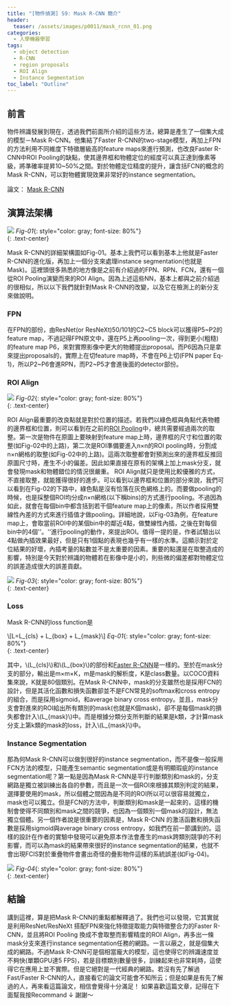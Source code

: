 ```yaml
---
title: "[物件偵測] S9: Mask R-CNN 簡介"
header:
  teaser: /assets/images/p0011/mask_rcnn_01.png
categories:
  - 人學機器學習
tags:
  - object detection
  - R-CNN
  - region proposals
  - ROI Align
  - Instance Segmentation
toc_label: "Outline"
---
```


## 前言
物件辨識發展到現在，透過我們前面所介紹的這些方法，總算是產生了一個集大成的模型－Mask R-CNN。他集結了Faster R-CNN的two-stage模型，再加上FPN的方法利用不同維度下特徵層級高的feature maps來進行預測，也改良Faster R-CNN中ROI Pooling的缺點，使其邊界框和物體定位的經度可以真正達到像素等級，將準確率提昇10~50%之間。對於物體定位精度的提升，讓含括FCN的概念的Mask R-CNN，可以對物體實現效果非常好的instance segmentation。  

論文：
[Mask R-CNN](https://arxiv.org/abs/1703.06870)


## 演算法架構
![](/assets/images/p0011/mask_rcnn_01.png)
*Fig-01*{: style="color: gray; font-size: 80%"}  
{: .text-center}  

Mask R-CNN的詳細架構圖如Fig-01。基本上我們可以看到基本上他就是Faster R-CNN的進化版，再加上一個分支來處理instance segmentation(也就是Mask)。這裡頭很多熟悉的地方像是之前有介紹過的FPN、RPN、FCN，還有一個從ROI Pooling演變而來的ROI Align。因為上述這些NN，基本上都與之前介紹過的很相似，所以以下我們就針對Mask R-CNN的改變，以及它在檢測上的新分支來做說明。

### FPN
在FPN的部份，由ResNet(or ResNeXt)50/101的C2~C5 block可以獲得P5~P2的feature map，不過記得FPN原文中，還在P5上再pooling一次，得到更小(粗糙)的feature map P6，來對實際影像中更大的物體提出proposal。而P6因為只是拿來提出proposals的，實際上在切feature map時，不會在P6上切(FPN paper Eq-1)，所以P2~P6會進RPN，而P2~P5才會進後面的detector部份。

### ROI Align  

![](/assets/images/p0011/mask_rcnn_03.png)
*Fig-02*{: style="color: gray; font-size: 80%"}  
{: .text-center}  

ROI Align最重要的改良點就是對於位置的描述。若我們以綠色框與角點代表物體的邊界框和位置，則可以看到在之前的[ROI Pooling](https://yuweichiu.github.io/object%20detection/deep%20learning/Object-Detection-S2-Fast-R-CNN/#roi-pooling-layer)中，總共需要經過兩次的取整。第一次是物件在原圖上要映射到feature map上時，邊界框的尺寸和位置的取整(如Fig-02中的上路)，第二次是ROI準備要進入n×n的ROI pooling時，分割成n×n網格的取整(如Fig-02中的上路)。這兩次取整都會對預測出來的邊界框反推回原圖尺寸時，產生不小的偏差。因此如果直接在原有的架構上加上mask分支，就會發現mask和物體錯位的情況很嚴重。
ROI Align就只是使用比較優雅的方式，不直接取整，就能獲得很好的進步。可以看到以邊界框和位置的部分來說，我們可以看到在Fig-02的下路中，綠色點是沒有恰落在灰色網格上的。而要做pooling的時候，也是採整個ROI均分成n×n網格(以下稱bins)的方式進行pooling。不過因為如此，就會在每個bin中都含括到若干個feature map上的像素，所以作者採用雙線性內差的方式來進行插值才做pooling。詳細地說，以Fig-03為例，在feature map上，會取當前ROI中的某個bin中的鄰近4點，做雙線性內插，之後在對每個bin中的4個''。''進行pooling的動作，來提出ROI。值得一提的是，作者試驗出以4點做內插效果最好，但是只有1個點的表現也幾乎有一樣的水準。這顯示對於定位結果的好壞，內插考量的點數並不是太重要的因素。重要的點還是在取整造成的影響，特別是今天對於辨識的物體若在影像中是小的，則些微的偏差都對物體定位的誤差造成很大的誤差貢獻。

![](/assets/images/p0011/mask_rcnn_04.png)
*Fig-03*{: style="color: gray; font-size: 80%"}  
{: .text-center}  

### Loss
Mask R-CNN的loss function是  

\\[L=L_{cls} + L_{box} + L_{mask}\\]
*Eq-01*{: style="color: gray; font-size: 80%"}  
{: .text-center}  

其中，\\(L_{cls}\\)和\\(L_{box}\\)的部份和[Faster R-CNN](https://yuweichiu.github.io/object%20detection/deep%20learning/Object-Detection-S2-Fast-R-CNN/#loss)是一樣的。至於在mask分支的部分，輸出是m×m×K，m是mask的解析度，K是class數量。以COCO資料集來說，K就是80個類別。在Mask R-CNN中，mask的分支雖然也是採用FCN的設計，但是其活化函數和損失函數卻並不是FCN常見的softmax和cross entropy的組合，而是採用sigmoid，和average binary cross entropy。並且，mask分支會對進來的ROI給出所有類別的mask(也就是K個mask)，卻不是每個mask的損失都會計入\\(L_{mask}\\)中。而是根據分類分支所判斷的結果是k類，才計算mask分支上第k類的mask的loss，計入\\(L_{mask}\\)中。  

### Instance Segmentation  
那為何Mask R-CNN可以做到很好的instance segmentation，而不是像一般採用FCN方法的模型，只能產生semantic segmentation或是有明顯瑕疵的instance segmentation呢？第一點是因為Mask R-CNN是平行判斷類別和mask的，分支網路是獨立被訓練出各自的參數，而且是一次一個ROI來根據其類別判定的結果，選擇要使用的mask，所以個體之間因為是不同的ROI所以可以很容易就獨立，mask也可以獨立。但是FCN的方法中，判斷類別和mask是一起來的，這樣的機制會使得不同類別和mask之間的競爭，也因為一個類別一個mask的設計，無法獨立個體。另一個作者說是很重要的因素是，Mask R-CNN 的激活函數和損失函數是採用sigmoid與average binary cross entropy，如我們在前一節講到的。這樣的設計在作者的實驗中發現可以避免原本作法會產生的mask跨類別競爭的不利影響，而可以為mask的結果帶來很好的instance segmentation的結果，也就不會出現FCIS對於重疊物件會畫出奇怪的疊影物件這樣的系統誤差(如Fig-04)。  

![](/assets/images/p0011/mask_rcnn_05.png)
*Fig-04*{: style="color: gray; font-size: 80%"}  
{: .text-center}  

## 結論
講到這裡，算是把Mask R-CNN的重點都解釋過了。我們也可以發現，它其實就是利用ResNet/ResNeXt 搭配FPN來強化特徵提取能力與特徵整合力的Faster R-CNN，並且將ROI Pooling 換成不會取整而影響精度的ROI Align，再多出一條mask分支來進行instance segmentation任務的網路。一言以蔽之，就是個集大成的網路。不過Mask R-CNN可是個相當龐大的模型，這也使得它的辨識速度並不夠快(單顆GPU達5 FPS)，若是目標類別數量很多，訓練起來也非常耗時，這使得它在應用上並不實際。但是它絕對是一代經典的網路。若沒有先了解過Fast/Faster R-CNN的人，直接看它的論文可能會不知所云；但是如果是有先了解過的人，再來看這篇論文，相信會覺得十分滿足！
如果喜歡這篇文章，記得在下面幫我按Recommand ↓
謝謝～
